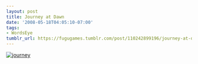 ```yaml
---
layout: post
title: Journey at Dawn
date: '2008-05-18T04:05:10-07:00'
tags:
- WordsEye
tumblr_url: https://fugugames.tumblr.com/post/110242899196/journey-at-dawn
---
```

[![](http://itshardtofondlepenguins.com/wp-content/uploads/2008/05/journey.jpg "journey")](http://itshardtofondlepenguins.com/wp-content/uploads/2008/05/journey.jpg)
